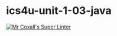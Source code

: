 # ics4u-unit-1-03-java
[![Mr Coxall's Super Linter](https://github.com/sydneykuhn/ics4u-unit-1-03-java/workflows/Mr%20Coxall's%20Super%20Linter/badge.svg)](https://github.com/sydneykuhn/ics4u-unit-1-03-java/actions/)
